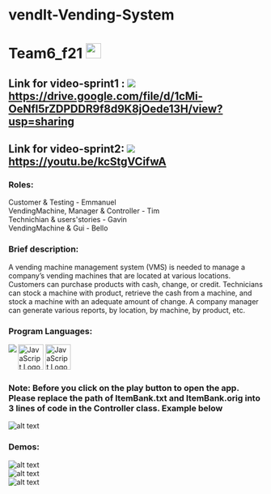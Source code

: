 # vendIt-Vending-System
# Team6_f21 <img src="https://raw.githubusercontent.com/MartinHeinz/MartinHeinz/master/wave.gif" width="30px">
## Link for video-sprint1 : <img src="https://img.icons8.com/color/48/000000/services--v3.png"/> https://drive.google.com/file/d/1cMi-OeNfl5rZDPDDR9f8d9K8jOede13H/view?usp=sharing <br/> 
## Link for video-sprint2: <img src="https://img.icons8.com/color/48/000000/services--v3.png"/>  https://youtu.be/kcStgVCifwA
### Roles: </br>
Customer & Testing - Emmanuel </br>
VendingMachine, Manager & Controller - Tim </br>
Technichian & users'stories - Gavin </br>
VendingMachine & Gui - Bello </br>
### Brief description: </br>
A vending machine management system (VMS) is needed to manage a company’s vending machines that are located at various locations. Customers can purchase products with cash, change, or credit. Technicians can stock a machine with product, retrieve the cash from a machine, and stock a machine with an adequate amount of change. A company manager can generate various reports, by location, by machine, by product, etc.
### Program Languages: </br>
<img src="https://cdn.worldvectorlogo.com/logos/java.svg" alt="JavaScript Logo" width="50" height="50"/><img align="left" src="https://img.shields.io/badge/css3-%231572B6.svg?style=for-the-badge&logo=css&logoColor=white"/>  <img src="https://github.com/vsu-se/team6_f21/blob/main/imgs/kisspng-javafx-scene-builder-fxml-jar-mobile-app-developme-builder-5ad89537135646.2692307815241434150792.jpg" alt="JavaScript Logo" width="50" height="50"/>
 </br> 
### Note: Before you click on the play button to open the app. Please replace the path of ItemBank.txt and ItemBank.orig into 3 lines of code in the Controller class. Example below 
![alt text](https://github.com/vsu-se/team6_f21/blob/main/imgs/references.png) </br>
### Demos:
![alt text](https://github.com/vsu-se/team6_f21/blob/main/imgs/vM1.png) </br>
![alt text](https://github.com/vsu-se/team6_f21/blob/main/imgs/vM_2.png) </br>
![alt text](https://github.com/vsu-se/team6_f21/blob/main/imgs/vM3.png) </br>
